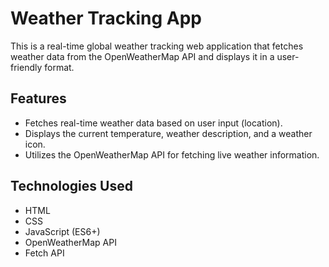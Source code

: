 # Weather Tracking App

This is a real-time global weather tracking web application that fetches weather data from the OpenWeatherMap API and displays it in a user-friendly format.

## Features
- Fetches real-time weather data based on user input (location).
- Displays the current temperature, weather description, and a weather icon.
- Utilizes the OpenWeatherMap API for fetching live weather information.

## Technologies Used
- HTML
- CSS
- JavaScript (ES6+)
- OpenWeatherMap API
- Fetch API


